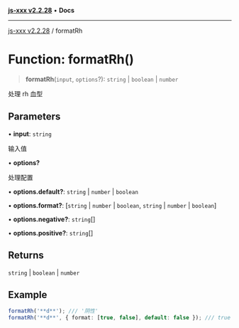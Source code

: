 [**js-xxx v2.2.28**](../README.md) • **Docs**

***

[js-xxx v2.2.28](../README.md) / formatRh

# Function: formatRh()

> **formatRh**(`input`, `options`?): `string` \| `boolean` \| `number`

处理 rh 血型

## Parameters

• **input**: `string`

输入值

• **options?**

处理配置

• **options.default?**: `string` \| `number` \| `boolean`

• **options.format?**: [`string` \| `number` \| `boolean`, `string` \| `number` \| `boolean`]

• **options.negative?**: `string`[]

• **options.positive?**: `string`[]

## Returns

`string` \| `boolean` \| `number`

## Example

```ts
formatRh('**d**'); /// '阴性'
formatRh('**d**', { format: [true, false], default: false }); /// true
```
